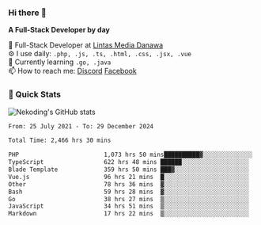 ### Hi there 👋

**A Full-Stack Developer by day**

🔭 Full-Stack Developer at [Lintas Media Danawa](https://www.lintasmediadanawa.com/)  
⚙️ I use daily: `.php, .js, .ts, .html, .css, .jsx, .vue`  
🌱 Currently learning `.go, .java`  
📫 How to reach me: [Discord](https://discordapp.com/users/984448732999327766)  [Facebook](https://fb.me/tyvandi)  

### 🚀 Quick Stats  

![Nekoding's GitHub stats](https://github-readme-stats.vercel.app/api?username=nekoding&show_icons=true)

<!--START_SECTION:waka-->

```txt
From: 25 July 2021 - To: 29 December 2024

Total Time: 2,466 hrs 30 mins

PHP                        1,073 hrs 50 mins██████████▓░░░░░░░░░░░░░░   42.19 %
TypeScript                 622 hrs 48 mins ██████░░░░░░░░░░░░░░░░░░░   24.47 %
Blade Template             359 hrs 50 mins ███▓░░░░░░░░░░░░░░░░░░░░░   14.14 %
Vue.js                     96 hrs 21 mins  █░░░░░░░░░░░░░░░░░░░░░░░░   03.79 %
Other                      78 hrs 36 mins  ▓░░░░░░░░░░░░░░░░░░░░░░░░   03.09 %
Bash                       59 hrs 28 mins  ▓░░░░░░░░░░░░░░░░░░░░░░░░   02.34 %
Go                         38 hrs 27 mins  ▒░░░░░░░░░░░░░░░░░░░░░░░░   01.51 %
JavaScript                 34 hrs 51 mins  ▒░░░░░░░░░░░░░░░░░░░░░░░░   01.37 %
Markdown                   17 hrs 22 mins  ▒░░░░░░░░░░░░░░░░░░░░░░░░   00.68 %
```

<!--END_SECTION:waka-->

<!--
**nekoding/nekoding** is a ✨ _special_ ✨ repository because its `README.md` (this file) appears on your GitHub profile.

Here are some ideas to get you started:

- 🔭 I’m currently working on ...
- 🌱 I’m currently learning ...
- 👯 I’m looking to collaborate on ...
- 🤔 I’m looking for help with ...
- 💬 Ask me about ...
- 📫 How to reach me: ...
- 😄 Pronouns: ...
- ⚡ Fun fact: ...
-->
